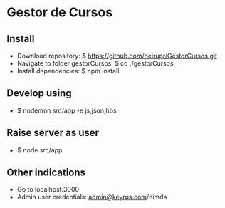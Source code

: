 # Gestor de Cursos

## Install
- Download repository: $ https://github.com/neirupr/GestorCursos.git
- Navigate to folder gestorCursos: $ cd ./gestorCursos
- Install dependencies: $ npm install

## Develop using
- $ nodemon src/app -e js,json,hbs

## Raise server as user
- $ node src/app

## Other indications
- Go to localhost:3000
- Admin user credentials: admin@keyrus.com/nimda